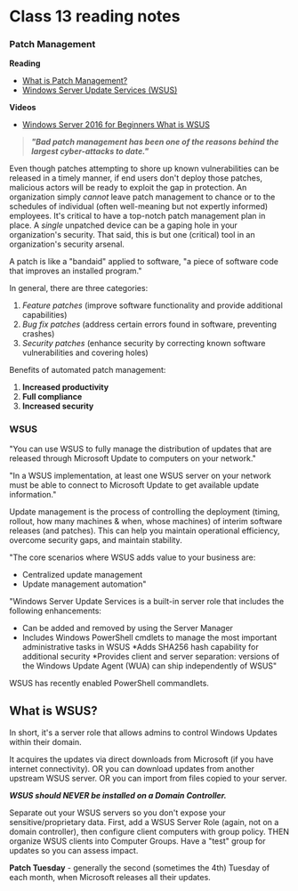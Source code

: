 # Class 13 reading notes

### Patch Management

**Reading**
* [What is Patch Management?](https://heimdalsecurity.com/blog/patch-management/)
* [Windows Server Update Services (WSUS)](https://docs.microsoft.com/en-us/windows-server/administration/windows-server-update-services/get-started/windows-server-update-services-wsus)

**Videos**
* [Windows Server 2016 for Beginners What is WSUS](https://www.youtube.com/watch?v=D4FacqsQka8)

> ***"Bad patch management has been one of the reasons behind the largest cyber-attacks to date."***

Even though patches attempting to shore up known vulnerabilities can be released in a timely manner, if end users don't deploy those patches, malicious actors will be ready to exploit the gap in protection. An organization simply *cannot* leave patch management to chance or to the schedules of individual (often well-meaning but not expertly informed) employees. It's critical to have a top-notch patch management plan in place. A *single* unpatched device can be a gaping hole in your organization's security. That said, this is but one (critical) tool in an organization's security arsenal.

A patch is like a "bandaid" applied to software, "a piece of software code that improves an installed program."

In general, there are three categories:
1. *Feature patches* (improve software functionality and provide additional capabilities)
2. *Bug fix patches* (address certain errors found in software, preventing crashes)
3. *Security patches* (enhance security by correcting known software vulnerabilities and covering holes)

Benefits of automated patch management:
1. **Increased productivity**
2. **Full compliance**
3. **Increased security**

### WSUS

"You can use WSUS to fully manage the distribution of updates that are released through Microsoft Update to computers on your network."

"In a WSUS implementation, at least one WSUS server on your network must be able to connect to Microsoft Update to get available update information."

Update management is the process of controlling the deployment (timing, rollout, how many machines & when, whose machines) of interim software releases (and patches). This can help you maintain operational efficiency, overcome security gaps, and maintain stability. 

"The core scenarios where WSUS adds value to your business are:
* Centralized update management
* Update management automation"

"Windows Server Update Services is a built-in server role that includes the following enhancements:
* Can be added and removed by using the Server Manager
* Includes Windows PowerShell cmdlets to manage the most important administrative tasks in WSUS
*Adds SHA256 hash capability for additional security
*Provides client and server separation: versions of the Windows Update Agent (WUA) can ship independently of WSUS"

WSUS has recently enabled PowerShell commandlets.

## What is WSUS?

In short, it's a server role that allows admins to control Windows Updates within their domain.

It acquires the updates via direct downloads from Microsoft (if you have internet connectivity). OR you can download updates from another upstream WSUS server. OR you can import from files copied to your server. 

***WSUS should NEVER be installed on a Domain Controller.***

Separate out your WSUS servers so you don't expose your sensitive/proprietary data.  First, add a WSUS Server Role (again, not on a domain controller), then configure client computers with group policy. THEN organize WSUS clients into Computer Groups. Have a "test" group for updates so you can assess impact. 

**Patch Tuesday** - generally the second (sometimes the 4th) Tuesday of each month, when Microsoft releases all their updates.
